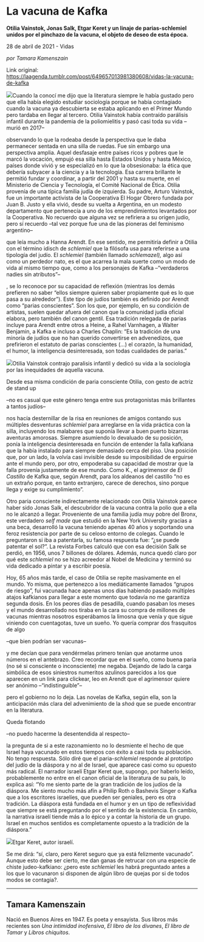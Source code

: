 # La vacuna de Kafka

**Otilia Vainstok, Jonas Salk, Etgar Keret y un linaje de parias-schlemiel unidos por el pinchazo de la vacuna, el objeto de deseo de esta época.**

28 de abril de 2021 - Vidas

_por Tamara Kamenszain_

Link original: https://laagenda.tumblr.com/post/649657013981380608/vidas-la-vacuna-de-kafka

![](https://64.media.tumblr.com/32ca4d78816d3c6e036f62a0b9f9e8f8/8b128c5b99cc3143-4d/s500x750/3cd8c53a09d9f1acb4fbac7f475727f782ef71e9.jpg)Cuando la conocí me dijo que la literatura siempre le
había gustado pero que ella había elegido estudiar sociología porque se había
contagiado cuando la vacuna ya descubierta se estaba aplicando en el Primer Mundo
pero tardaba en llegar al tercero. Otilia Vainstok había contraído parálisis
infantil durante la pandemia de la poliomielitis y pasó casi toda su vida
–murió en 2017–

 observando lo que la rodeaba desde la perspectiva que le daba
permanecer sentada en una silla de ruedas. Fue sin embargo una perspectiva
amplia. Aquel desfasaje entre países ricos y pobres que le marcó la vocación,
empujó esa silla hasta Estados Unidos y hasta México, países donde vivió y se
especializó en lo que la obsesionaba: la ética que debería subyacer a la
ciencia y a la tecnología. Esa carrera brillante le permitió fundar y
coordinar, a partir del 2001 y hasta su muerte, en el Ministerio de Ciencia y
Tecnología, el Comité Nacional de Ética. Otilia provenía de una típica familia
judía de izquierda. Su padre, Arturo Vainstok, fue un importante activista de
la Cooperativa El Hogar Obrero fundada por Juan B. Justo y ella vivió, desde su
vuelta a Argentina, en un modesto departamento que pertenecía a uno de los
emprendimientos levantados por la Cooperativa. No recuerdo que alguna vez se
refiriera a su origen judío, pero sí recuerdo –tal vez porque fue una de las pioneras
del feminismo argentino–

 que leía mucho a Hanna Arendt. En ese sentido, me permitiría
definir a Otilia con el término idisch de *schlemiel*
que la filósofa usa para referirse a una tipología del judío. El *schlemiel* (también llamado *schlemazel),* algo así como un perdedor
nato, es el que acarrea la mala suerte como un modo de vida al mismo tiempo
que, como a los personajes de Kafka –“verdaderos nadies sin atributos”–

, se lo
reconoce por su capacidad de reflexión (mientras los demás prefieren no saber “ellos
siempre quieren saber propiamente qué es lo que pasa a su alrededor”). Este tipo de judíos también es definido por
Arendt como “parias conscientes”. Son los que, por ejemplo, en su condición de
artistas, suelen quedar afuera del canon que la comunidad judía oficial elabora,
pero también del canon gentil. Esa tradición relegada de parias incluye para
Arendt entre otros a Heine, a Rahel Varnhagen, a Walter Benjamin, a Kafka e
incluso a Charles Chaplin: “Es la tradición de una minoría de judíos que no han
querido convertirse en advenedizos, que prefirieron el estatuto de parias
conscientes (…) el corazón, la humanidad, el humor, la inteligencia desinteresada,
son todas cualidades de parias.” 

![](https://64.media.tumblr.com/04389d1509333185811e2746841b8558/8b128c5b99cc3143-62/s500x750/194609dd3cb90841f1900177144d76b71899c69c.jpg)Otilia Vainstok contrajo paralisis infantil y dedicó su vida a la sociología por las inequidades de aquella vacuna.

Desde esa misma condición de paria consciente Otilia,
con gesto de actriz de stand up 

–no es casual que este género tenga entre sus
protagonistas más brillantes a tantos judíos–

 nos hacía desternillar de la risa
en reuniones de amigos contando sus múltiples desventuras *schlemiel* para arreglarse en la vida práctica con la silla,
incluyendo los malabares que suponía llevar a buen puerto bizarras aventuras amorosas. Siempre asumiendo lo devaluado de su posición,
ponía la inteligencia desinteresada en función de entender la falla kafkiana
que la había instalado para siempre demasiado cerca del piso. Una posición que,
por un lado, la volvía casi invisible desde su imposibilidad de erguirse ante
el mundo pero, por otro, empoderaba su capacidad de mostrar que la falla
provenía justamente de ese mundo. Como K., el agrimensor de *El Castillo* de Kafka que, según Arendt,
para los aldeanos del castillo “no es un extraño porque, en tanto extranjero,
carece de derechos, sino porque llega y exige su cumplimiento”. 

Otro paria consciente indirectamente relacionado con
Otilia Vainstok parece haber sido Jonas Salk, el descubridor de la vacuna
contra la polio que a ella no le alcanzó a llegar. Proveniente de una familia
judía muy pobre del Bronx, este verdadero *self
made* que estudió en la New York University gracias a una beca, desarrolló
la vacuna teniendo apenas 40 años y soportando una feroz resistencia por parte
de su celoso entorno de colegas. Cuando le preguntaron si iba a patentarla, su
famosa respuesta fue: “¿se puede patentar el sol?”. La revista Forbes calculó
que con esa decisión Salk se perdió, en 1956, unos 7 billones de dólares.
Además, nunca quedó claro por qué este *schlemiel*
no se hizo acreedor al Nobel de Medicina y terminó su vida dedicado a pintar y a
escribir poesía. 

Hoy, 65 años más tarde,
el caso de Otilia se repite masivamente en el mundo. Yo misma, que pertenezco a
los mediáticamente llamados “grupos de riesgo”, fui vacunada hace apenas unos
días habiendo pasado múltiples atajos kafkianos para llegar a este momento que
todavía no me garantiza segunda dosis. En los peores días de pesadilla, cuando
pasaban los meses y el mundo desarrollado nos tiraba en la cara su compra de
millones de vacunas mientras nosotros esperábamos la limosna que venía y que
sigue viniendo con cuentagotas, tuve un sueño. Yo quería comprar dos frasquitos
de algo 

–que bien podrían ser vacunas–

 y me decían que para vendérmelas primero
tenían que anotarme unos números en el antebrazo. Creo recordar que en el
sueño, como buena paria (no sé si consciente o inconsciente) me negaba. Dejando
de lado la carga simbólica de esos siniestros numeritos azulinos parecidos a
los que aparecen en un link para clickear, leo en Arendt que el agrimensor
quiere ser anónimo –“indistinguible”–

 pero el gobierno no lo deja. Las novelas
de Kafka, según ella, son la anticipación más clara del advenimiento de la *shoá* que se puede encontrar en la
literatura.

Queda flotando 

–no puedo hacerme la desentendida al
respecto–

 la pregunta de si a este razonamiento no lo desmiente el hecho de que
Israel haya vacunado en estos tiempos con éxito a casi toda su población. No
tengo respuesta. Sólo diré que el paria-*schlemiel*
responde al prototipo del judío de la diáspora y no al de Israel, que aparece
casi como su opuesto más radical. El narrador israelí Etgar Keret que, supongo,
por haberlo leído, probablemente no entre en el canon oficial de la literatura
de su país, lo explica así: “Yo me
siento parte de la gran tradición de los judíos de la diáspora. Me siento mucho
más afín a Philip Roth o Bashevis Singer o Kafka que a los escritores
israelíes, que pueden ser geniales, pero es otra tradición. La diáspora está
fundada en el humor y en un tipo de reflexividad que siempre se está
preguntando por el sentido de la existencia. En cambio, la narrativa israelí
tiende más a lo épico y a contar la historia de un grupo. Israel en muchos
sentidos es completamente opuesto a la tradición de la diáspora.”

![](https://64.media.tumblr.com/f19f76bed1c0d368791da2e034fed7cd/8b128c5b99cc3143-83/s400x600/5f01ac3a6476f79666480b38c46030e9fe386fbc.jpg)Etgar Keret, autor israelí.

Se me dirá: “sí, claro, pero
Keret seguro que ya está felizmente vacunado”. Aunque esto debe ser cierto, me dan
ganas de retrucar con una especie de chiste judeo-kafkiano: ¿pero este *schlemiel* les habrá preguntado antes a los
que lo vacunaron si disponen de algún libro de quejas por si de todos modos se
contagia?.



---

 Tamara Kamenszain
------------------

 Nació en Buenos Aires en 1947. Es poeta y ensayista. Sus libros más recientes son *Una intimidad inofensiva*, *El libro de los divanes*, *El libro de Tamar* y *Libros chiquitos*.

